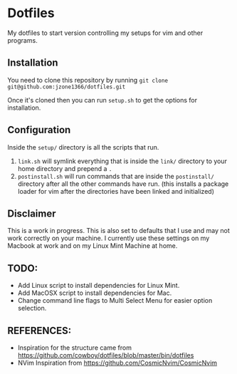 # Dotfiles
My dotfiles to start version controlling my setups for vim and other programs.

## Installation
You need to clone this repository by running
`git clone git@github.com:jzone1366/dotfiles.git`

Once it's cloned then you can run `setup.sh` to get the options for installation.

## Configuration
Inside the `setup/` directory is all the scripts that run.
1. `link.sh` will symlink everything that is inside the `link/` directory to your home directory and prepend a `.`
1. `postinstall.sh` will run commands that are inside the `postinstall/` directory after all the other commands have run. (this installs a package loader for vim after the directories have been linked and initialized)

## Disclaimer
This is a work in progress. This is also set to defaults that I use and may not work correctly on your machine.
I currently use these settings on my Macbook at work and on my Linux Mint Machine at home.


## TODO:
* Add Linux script to install dependencies for Linux Mint.
* Add MacOSX script to install dependencies for Mac.
* Change command line flags to Multi Select Menu for easier option selection.

## REFERENCES:

* Inspiration for the structure came from https://github.com/cowboy/dotfiles/blob/master/bin/dotfiles
* NVim Inspiration from https://github.com/CosmicNvim/CosmicNvim

